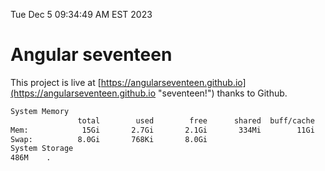 Tue Dec  5 09:34:49 AM EST 2023

# Angular seventeen


This project is live at [https://angularseventeen.github.io](https://angularseventeen.github.io "seventeen!") thanks to Github.

```bash
System Memory
               total        used        free      shared  buff/cache   available
Mem:            15Gi       2.7Gi       2.1Gi       334Mi        11Gi        12Gi
Swap:          8.0Gi       768Ki       8.0Gi
System Storage
486M	.
